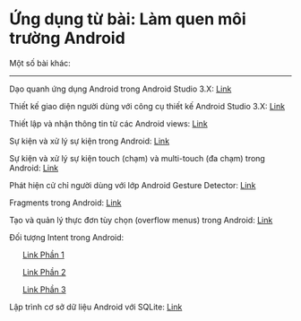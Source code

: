 # Ứng dụng từ bài: Làm quen môi trường Android

Một số bài khác:
***
Dạo quanh ứng dụng Android trong Android Studio 3.X: <a href="https://github.com/tiendatmagic/daoquanhandroid">Link</a>

Thiết kế giao diện người dùng với công cụ thiết kế Android Studio 3.X: <a href="https://github.com/tiendatmagic/LayoutSample">Link</a>

Thiết lập và nhận thông tin từ các Android views: <a href="https://github.com/tiendatmagic/MyFirstAndroidApplication">Link</a>

Sự kiện và xử lý sự kiện trong Android: <a href="https://github.com/tiendatmagic/androidbasicview">Link</a>

Sự kiện và xử lý sự kiện touch (chạm) và multi-touch (đa chạm) trong Android: <a href="https://github.com/tiendatmagic/MotionEvent">Link</a>

Phát hiện cử chỉ người dùng với lớp Android Gesture Detector: <a href="https://github.com/tiendatmagic/CommonGestures">Link</a>

Fragments trong Android: <a href="https://github.com/tiendatmagic/FragmentExample">Link</a>

Tạo và quản lý thực đơn tùy chọn (overflow menus) trong Android: <a href="https://github.com/tiendatmagic/Menu_example_android">Link</a>

Đối tượng Intent trong Android: 
<ul>
  
<a href="https://github.com/tiendatmagic/ExplicitIntent">Link Phần 1</a>

<a href="https://github.com/tiendatmagic/ImplicitIntent">Link Phần 2</a>

<a href="https://github.com/tiendatmagic/SendBroadcast">Link Phần 3</a>

</ul>
Lập trình cơ sở dữ liệu Android với SQLite: <a href="https://github.com/tiendatmagic/SQLiteDemoApplication">Link</a>
